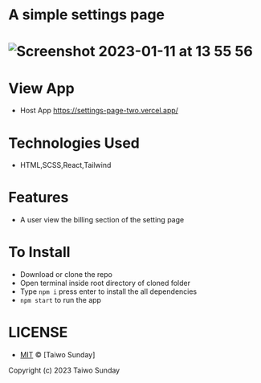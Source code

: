 
# A simple settings page 

# ![Screenshot 2023-01-11 at 13 55 56](https://user-images.githubusercontent.com/20597418/211812117-35c81270-2574-46f5-95c3-b5ffda25f386.png) 

# View App
  * Host App https://settings-page-two.vercel.app/

# Technologies Used
  * HTML,SCSS,React,Tailwind
# Features
  * A user view the billing section of the setting page

# To Install
* Download or clone the repo
* Open terminal inside root directory of cloned folder
* Type `npm i` press enter to install the all dependencies
* `npm start` to run the app 

# LICENSE
* [MIT](./LICENSE) © [Taiwo Sunday]

Copyright (c) 2023 Taiwo Sunday

